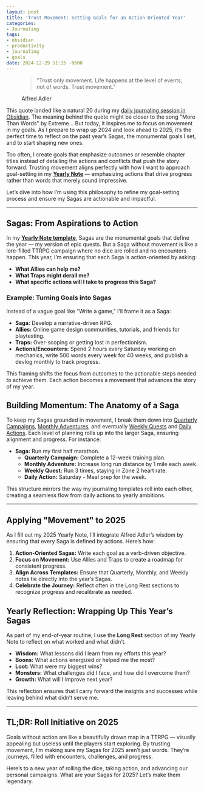 ```yaml
---
layout: post
title: 'Trust Movement: Setting Goals for an Action-Oriented Year'
categories:
- Journaling
tags:
- obsidian
- productivity
- journaling
- goals
date: 2024-12-29 11:15 -0600
---
```


<figure>
	<blockquote class="blockquote">
		<p>"Trust only movement. Life happens at the level of events, not of words. Trust movement."</p>
	</blockquote>
	<figcaption class="blockquote-footer">
		Alfred Adler
	</figcaption>
</figure>

This quote landed like a natural 20 during my [daily journaling session in Obsidian](/posts/why-i-take-daily-notes-in-obsidian/). The meaning behind the quote might be closer to the song "More Than Words" by Extreme... But today, it inspires me to focus on movement in my goals. As I prepare to wrap up 2024 and look ahead to 2025, it’s the perfect time to reflect on the past year’s Sagas, the monumental goals I set, and to start shaping new ones. 

Too often, I create goals that emphasize outcomes or resemble chapter titles instead of detailing the actions and conflicts that push the story forward. Trusting movement aligns perfectly with how I want to approach goal-setting in my [**Yearly Note**](https://github.com/chandlertee/obsidian-starter/blob/c0a00e0570e973c809b4fa7ebad9386de13e79d1/Templates/Periodic/Yearly%20Note%20Template.md) — emphasizing actions that drive progress rather than words that merely sound impressive.

Let’s dive into how I’m using this philosophy to refine my goal-setting process and ensure my Sagas are actionable and impactful.

---

## Sagas: From Aspirations to Action

In my [**Yearly Note template**](https://github.com/chandlertee/obsidian-starter/blob/c0a00e0570e973c809b4fa7ebad9386de13e79d1/Templates/Periodic/Yearly%20Note%20Template.md), Sagas are the monumental goals that define the year — my version of epic quests. But a Saga without movement is like a lore-filled TTRPG campaign where no dice are rolled and no encounters happen. This year, I’m ensuring that each Saga is action-oriented by asking:

- **What Allies can help me?**
- **What Traps might derail me?**
- **What specific actions will I take to progress this Saga?**

### Example: Turning Goals into Sagas

Instead of a vague goal like "Write a game," I’ll frame it as a Saga:

- **Saga:** Develop a narrative-driven RPG.
- **Allies:** Online game design communities, tutorials, and friends for playtesting.
- **Traps:** Over-scoping or getting lost in perfectionism.
- **Actions/Encounters:** Spend 2 hours every Saturday working on mechanics, write 500 words every week for 40 weeks, and publish a devlog monthly to track progress.

This framing shifts the focus from outcomes to the actionable steps needed to achieve them. Each action becomes a movement that advances the story of my year.

## Building Momentum: The Anatomy of a Saga

To keep my Sagas grounded in movement, I break them down into [Quarterly Campaigns](https://github.com/chandlertee/obsidian-starter/blob/c0a00e0570e973c809b4fa7ebad9386de13e79d1/Templates/Periodic/Quarterly%20Note%20Template.md), [Monthly Adventures](https://github.com/chandlertee/obsidian-starter/blob/c0a00e0570e973c809b4fa7ebad9386de13e79d1/Templates/Periodic/Monthly%20Note%20Template.md), and eventually [Weekly Quests](https://github.com/chandlertee/obsidian-starter/blob/c0a00e0570e973c809b4fa7ebad9386de13e79d1/Templates/Periodic/Weekly%20Note%20Template.md) and [Daily Actions](https://github.com/chandlertee/obsidian-starter/blob/c0a00e0570e973c809b4fa7ebad9386de13e79d1/Templates/Periodic/Daily%20Note%20Template.md). Each level of planning rolls up into the larger Saga, ensuring alignment and progress. For instance:

- **Saga:** Run my first half marathon.
    - **Quarterly Campaign:** Complete a 12-week training plan.
    - **Monthly Adventure:** Increase long run distance by 1 mile each week.
    - **Weekly Quest:** Run 3 times, staying in Zone 2 heart rate.
    - **Daily Action:** Saturday - Meal prep for the week.

This structure mirrors the way my journaling templates roll into each other, creating a seamless flow from daily actions to yearly ambitions.

---

## Applying "Movement" to 2025

As I fill out my 2025 Yearly Note, I’ll integrate Alfred Adler’s wisdom by ensuring that every Saga is defined by actions. Here’s how:

1. **Action-Oriented Sagas:** Write each goal as a verb-driven objective.
2. **Focus on Movement:** Use Allies and Traps to create a roadmap for consistent progress.
3. **Align Across Templates:** Ensure that Quarterly, Monthly, and Weekly notes tie directly into the year’s Sagas.
4. **Celebrate the Journey:** Reflect often in the Long Rest sections to recognize progress and recalibrate as needed.

## Yearly Reflection: Wrapping Up This Year’s Sagas

As part of my end-of-year routine, I use the **Long Rest** section of my Yearly Note to reflect on what worked and what didn’t. 

- **Wisdom:** What lessons did I learn from my efforts this year?
- **Boons:** What actions energized or helped me the most?
- **Loot:** What were my biggest wins?
- **Monsters:** What challenges did I face, and how did I overcome them?
- **Growth:** What will I improve next year?

This reflection ensures that I carry forward the insights and successes while leaving behind what didn’t serve me.

---

## TL;DR: Roll Initiative on 2025

Goals without action are like a beautifully drawn map in a TTRPG — visually appealing but useless until the players start exploring. By trusting movement, I’m making sure my Sagas for 2025 aren’t just words. They’re journeys, filled with encounters, challenges, and progress.

Here’s to a new year of rolling the dice, taking action, and advancing our personal campaigns. What are your Sagas for 2025? Let’s make them legendary.
